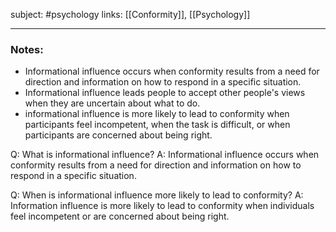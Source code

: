 subject: #psychology 
links: [[Conformity]], [[Psychology]]

----
### Notes: 
- Informational influence occurs when conformity results from a need for direction and information on how to respond in a specific situation.
- Informational influence leads people to accept other people's views when they are uncertain about what to do.
- informational influence is more likely to lead to conformity when participants feel incompetent, when the task is difficult, or when participants are concerned about being right.

Q: What is informational influence?
A: Informational influence occurs when conformity results from a need for direction and information on how to respond in a specific situation.
<!--ID: 1623140304437-->


Q: When is informational influence more likely to lead to conformity?
A: Information influence is more likely to lead to conformity when individuals feel incompetent or are concerned about being right.
<!--ID: 1623140304507-->


